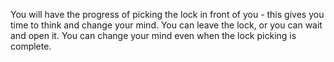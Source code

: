You will have the progress of picking the lock in front of you - this gives you time to think and change your mind. You can leave the lock, or you can wait and open it. You can change your mind even when the lock picking is complete.